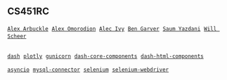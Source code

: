 ## CS451RC
[`Alex Arbuckle`](https://github.com/orgs/3ACWJ6/people/ala2q6)&nbsp; [`Alex Omorodion`](https://github.com/orgs/3ACWJ6/people/alexanderomorodion)&nbsp; [`Alec Ivy`](https://github.com/orgs/3ACWJ6/people/awiy87)&nbsp; [`Ben Garver`](https://github.com/orgs/3ACWJ6/people/BLGFQY)&nbsp; [`Saum Yazdani`](https://github.com/orgs/3ACWJ6/people/SaumYazdani)&nbsp; [`Will Scheer`](https://github.com/orgs/3ACWJ6/people/willscheer1)&nbsp;

##
[`dash`](https://pypi.org/project/dash/)&nbsp; [`plotly`](https://pypi.org/project/plotly/)&nbsp; [`gunicorn`]()&nbsp;  [`dash-core-components`](https://pypi.org/project/dash-core-components/)&nbsp; [`dash-html-components`](https://pypi.org/project/dash-html-components/)&nbsp;

[`asyncio`](https://pypi.org/project/asyncio/)&nbsp; [`mysql-connector`](https://pypi.org/project/mysql-connector/)&nbsp; [`selenium`](https://pypi.org/project/selenium/)&nbsp; [`selenium-webdriver`](https://pypi.org/project/webdriver-manager/)
